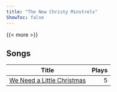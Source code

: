 ```yaml
---
title: "The New Christy Minstrels"
ShowToc: false
---
```


{{< more >}}

## Songs
Title | Plays 
----- | -----: 
[We Need a Little Christmas](/songs/we-need-a-little-christmas) | 5


